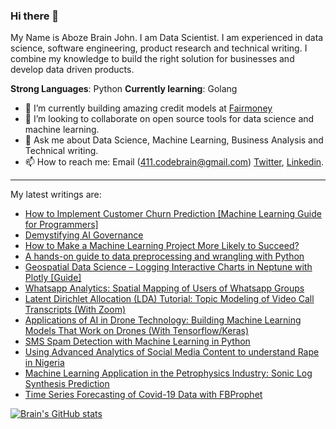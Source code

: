 ### Hi there 👋

My Name is Aboze Brain John. I am Data Scientist. I am experienced in data science, software engineering, product research and technical writing. I combine my knowledge to build the right solution for businesses and develop data driven products.

**Strong Languages**: Python
**Currently learning**: Golang
  
- 🔭 I’m currently building amazing credit models at [Fairmoney](https://fairmoney.ng/)
- 👯 I’m looking to collaborate on open source tools for data science and machine learning.
- 💬 Ask me about Data Science, Machine Learning, Business Analysis and Technical writing.
- 📫 How to reach me: Email (411.codebrain@gmail.com) [Twitter](https://twitter.com/abozebrain), [Linkedin](https://www.linkedin.com/in/brain-john-jnr-aboze-304639127/).

--------------


My latest writings are:
 * [How to Implement Customer Churn Prediction [Machine Learning Guide for Programmers]](https://neptune.ai/blog/how-to-implement-customer-churn-prediction)
 * [Demystifying AI Governance](https://cnvrg.io/ai-governance/)
 * [How to Make a Machine Learning Project More Likely to Succeed?](https://neptune.ai/blog/how-to-make-machine-learning-project-more-likely-to-succeed)
 * [A hands-on guide to data preprocessing and wrangling with Python](https://cnvrg.io/data-preprocessing/)
 * [Geospatial Data Science – Logging Interactive Charts in Neptune with Plotly [Guide]](https://neptune.ai/blog/geospatial-data-science-logging-interactive-charts-in-neptune-with-plotly)
 * [Whatsapp Analytics: Spatial Mapping of Users of Whatsapp Groups](https://learn.vonage.com/blog/2021/04/06/whatsapp-analytics-spatial-mapping-of-users-of-whatsapp-groups/)
 * [Latent Dirichlet Allocation (LDA) Tutorial: Topic Modeling of Video Call Transcripts (With Zoom)](https://neptune.ai/blog/latent-dirichlet-allocation-lda-tutorial-topic-modeling)
 * [Applications of AI in Drone Technology: Building Machine Learning Models That Work on Drones (With Tensorflow/Keras)](https://neptune.ai/blog/applications-of-ai-in-drone-technology-machine-learning-models-with-tensorflow-keras)
 * [SMS Spam Detection with Machine Learning in Python](https://learn.vonage.com/blog/2020/11/19/sms-spam-detection-with-machine-learning-in-python)
 * [Using Advanced Analytics of Social Media Content to understand Rape in Nigeria](https://www.datasciencenigeria.org/rapeanalytics/)
 * [Machine Learning Application in the Petrophysics Industry: Sonic Log Synthesis Prediction](https://towardsdatascience.com/machine-learning-application-in-petrophysics-industry-a-sonic-log-synthesis-prediction-story-cf0ea54ffdad)
 * [Time Series Forecasting of Covid-19 Data with FBProphet](https://www.saturncloud.io/s/timeseriesforecasting/)


[![Brain's GitHub stats](https://github-readme-stats.vercel.app/api?username=codebrain001)](https://github.com/codebrain001/github-readme-stats)
